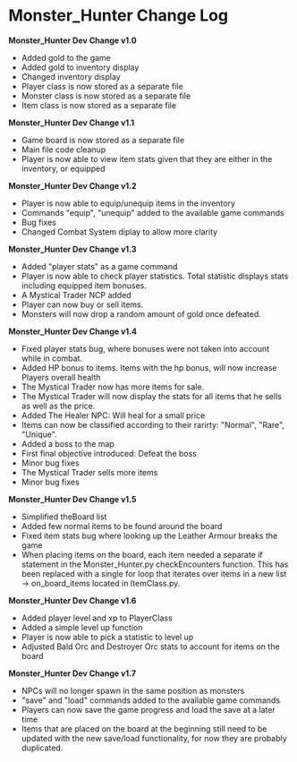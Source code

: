 # Monster_Hunter Change Log

**Monster_Hunter Dev Change v1.0** 

* Added gold to the game
* Added gold to inventory display
* Changed inventory display
* Player class is now stored as a separate file
* Monster class is now stored as a separate file
* Item class is now stored as a separate file

**Monster_Hunter Dev Change v1.1**

* Game board is now stored as a separate file
* Main file code cleanup
* Player is now able to view item stats given that they are either in the inventory, or equipped

**Monster_Hunter Dev Change v1.2**

* Player is now able to equip/unequip items in the inventory
* Commands "equip", "unequip" added to the available game commands
* Bug fixes
* Changed Combat System diplay to allow more clarity

**Monster_Hunter Dev Change v1.3**

* Added "player stats" as a game command
* Player is now able to check player statistics. Total statistic displays stats including equipped item bonuses. 
* A Mystical Trader NCP added
* Player can now buy or sell items.
* Monsters will now drop a random amount of gold once defeated.

**Monster_Hunter Dev Change v1.4**

* Fixed player stats bug, where bonuses were not taken into account while in combat.
* Added HP bonus to items. Items with the hp bonus, will now increase Players overall health
* The Mystical Trader now has more items for sale.
* The Mystical Trader will now display the stats for all items that he sells as well as the price.
* Added The Healer NPC: Will heal for a small price
* Items can now be classified according to their rarirty: "Normal", "Rare", "Unique".
* Added a boss to the map
* First final objective introduced: Defeat the boss
* Minor bug fixes
* The Mystical Trader sells more items
* Minor bug fixes

**Monster_Hunter Dev Change v1.5**

* Simplified theBoard list
* Added few normal items to be found around the board
* Fixed item stats bug where looking up the Leather Armour breaks the game
* When placing items on the board, each item needed a separate if statement in the Monster_Hunter.py checkEncounters function. This has been replaced with a single for loop that iterates over items in a new list -> on_board_items located in ItemClass.py.

**Monster_Hunter Dev Change v1.6**

* Added player level and xp to PlayerClass
* Added a simple level up function
* Player is now able to pick a statistic to level up
* Adjusted Bald Orc and Destroyer Orc stats to account for items on the board

**Monster_Hunter Dev Change v1.7**

* NPCs will no longer spawn in the same position as monsters
* "save" and "load" commands added to the available game commands
* Players can now save the game progress and load the save at a later time
* Items that are placed on the board at the beginning still need to be updated with the new save/load functionality, for now they are probably duplicated.